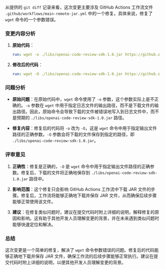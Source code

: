 从提供的 `git diff` 记录来看，这次变更主要涉及 GitHub Actions 工作流文件 `.github/workflows/main-remote-jar.yml` 中的一个修复。具体来说，修复了 `wget` 命令的一个参数错误。

### 变更内容分析

1. **原始代码**：
   ```yaml
   run: wget -o ./libs/openai-code-review-sdk-1.0.jar https://github.com/xiaozhou524/openai-code-review-log/releases/download/v1.0/openai-code-review-sdk-1.0.jar
   ```

2. **修改后的代码**：
   ```yaml
   run: wget -O ./libs/openai-code-review-sdk-1.0.jar https://github.com/xiaozhou524/openai-code-review-log/releases/download/v1.0/openai-code-review-sdk-1.0.jar
   ```

### 问题分析

- **原始问题**：在原始代码中，`wget` 命令使用了 `-o` 参数，这个参数实际上是不正确的。`-o` 参数在 `wget` 中用于指定日志文件的输出路径，而不是下载文件的输出路径。因此，原始命令会导致下载的文件被错误地写入到日志文件中，而不是预期的 `./libs/openai-code-review-sdk-1.0.jar` 路径。

- **修复内容**：修复后的代码将 `-o` 改为 `-O`，这是 `wget` 命令中用于指定输出文件路径的正确参数。`-O` 参数会将下载的文件保存到指定的路径，即 `./libs/openai-code-review-sdk-1.0.jar`。

### 评审意见

1. **正确性**：修复是正确的，`-O` 是 `wget` 命令中用于指定输出文件路径的正确参数。修复后，下载的文件将正确地保存到 `./libs/openai-code-review-sdk-1.0.jar` 路径中。

2. **影响范围**：这个修复只会影响 GitHub Actions 工作流中下载 JAR 文件的步骤。修复后，工作流将能够正确地下载并保存 JAR 文件，从而确保后续步骤能够正常使用该文件。

3. **建议**：在修复类似问题时，建议在提交代码时附上详细的说明，解释修复的原因和影响。这有助于其他开发人员理解变更的背景，并在未来遇到类似问题时能够快速定位和解决。

### 总结

这次变更是一个简单的修复，解决了 `wget` 命令参数错误的问题。修复后的代码能够正确地下载并保存 JAR 文件，确保工作流的后续步骤能够正常执行。建议在提交代码时附上详细的说明，以便其他开发人员理解变更的背景。